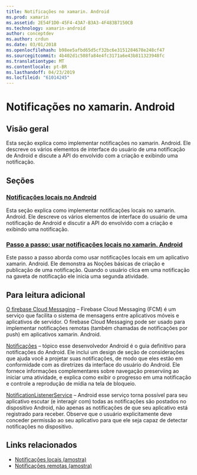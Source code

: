 ```yaml
---
title: Notificações no xamarin. Android
ms.prod: xamarin
ms.assetid: 2E54F1D0-45F4-43A7-B3A3-4F483B7150CB
ms.technology: xamarin-android
author: conceptdev
ms.author: crdun
ms.date: 03/01/2018
ms.openlocfilehash: b98ee5afbd65d5cf32bc6e3151284678e248cf47
ms.sourcegitcommit: 4b402d1c508fa84e4fc3171a6e43b811323948fc
ms.translationtype: MT
ms.contentlocale: pt-BR
ms.lasthandoff: 04/23/2019
ms.locfileid: "61014245"
---
```

# <a name="notifications-in-xamarinandroid"></a>Notificações no xamarin. Android


## <a name="overview"></a>Visão geral

Esta seção explica como implementar notificações no xamarin. Android. Ele descreve os vários elementos de interface do usuário de uma notificação de Android e discute a API do envolvido com a criação e exibindo uma notificação.


## <a name="sections"></a>Seções

### <a name="local-notifications-in-androidlocal-notificationsmd"></a>[Notificações locais no Android](local-notifications.md)

Esta seção explica como implementar notificações locais no xamarin. Android. Ele descreve os vários elementos de interface do usuário de uma notificação de Android e discutir a API do envolvido com a criação e exibindo uma notificação. 

### <a name="walkthrough---using-local-notifications-in-xamarinandroidlocal-notifications-walkthroughmd"></a>[Passo a passo: usar notificações locais no xamarin. Android](local-notifications-walkthrough.md)  
 
Este passo a passo aborda como usar notificações locais em um aplicativo xamarin. Android. Ele demonstra as Noções básicas de criação e publicação de uma notificação. Quando o usuário clica em uma notificação na gaveta de notificação ele inicia uma segunda atividade. 


## <a name="for-further-reading"></a>Para leitura adicional

[O firebase Cloud Messaging](~/android/data-cloud/google-messaging/firebase-cloud-messaging.md) &ndash; Firebase Cloud Messaging (FCM) é um serviço que facilita o sistema de mensagens entre aplicativos móveis e aplicativos de servidor. O firebase Cloud Messaging pode ser usado para implementar notificações remotas (também chamadas de notificações por push) em aplicativos xamarin. Android.

[Notificações](https://developer.android.com/guide/topics/ui/notifiers/notifications.html) &ndash; tópico esse desenvolvedor Android é o guia definitivo para notificações do Android. Ele inclui um design de seção de considerações que ajuda você a projetar suas notificações, de modo que eles estão em conformidade com as diretrizes da interface do usuário do Android. Ele fornece informações complementares sobre navegação preserviing ao iniciar uma atividade, e explica como exibir o progresso em uma notificação e controle a reprodução de mídia na tela de bloqueio. 

[NotificationListenerService](https://developer.xamarin.com/api/type/Android.Service.Notification.NotificationListenerService/) &ndash; Android esse serviço torna possível para seu aplicativo escutar (e interagir com) todas as notificações são postados no dispositivo Android, não apenas as notificações de que seu aplicativo está registrado para receber. Observe que o usuário explicitamente deve conceder permissão ao seu aplicativo para que ele seja capaz de detectar notificações no dispositivo.





## <a name="related-links"></a>Links relacionados

- [Notificações locais (amostra)](https://developer.xamarin.com/samples/monodroid/LocalNotifications/)
- [Notificações remotas (amostra)](https://developer.xamarin.com/samples/monodroid/RemoteNotifications/)
